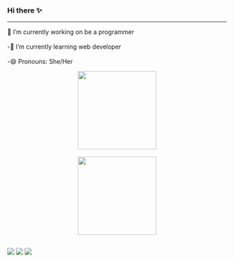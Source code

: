 ### Hi there ✨
___________________________________________________________

🔭 I’m currently working on be a programmer<br></br>
-🌱 I’m currently learning web developer <br></br>
-😄 Pronouns: She/Her 


<div align="center">
  <a href="https://github.com/bryumi">
  <img height="180em" src="https://github-readme-stats.vercel.app/api?username=bryumi&show_icons=true&theme=dracula&include_all_commits=true&count_private=true"/>
  <br></br>
    
  <img height="180em" src="https://github-readme-stats.vercel.app/api/top-langs/?username=bryumi&layout=compact&langs_count=7&theme=dracula"/>
</div>
  
  ##
 
<div> 
  <a href="https://www.instagram.com/brunagahashi/" target="_blank"><img src="https://img.shields.io/badge/-Instagram-%23E4405F?style=for-the-badge&logo=instagram&logoColor=white" target="_blank"></a>
  <a href = "mailto:bruna.nagahashi@gmail.com"><img src="https://img.shields.io/badge/-Gmail-%23333?style=for-the-badge&logo=gmail&logoColor=white" target="_blank"></a>
  <a href="https://www.linkedin.com/in/bruna-yumi-nagahashi/" target="_blank"><img src="https://img.shields.io/badge/-LinkedIn-%230077B5?style=for-the-badge&logo=linkedin&logoColor=white" target="_blank"></a> 
 

